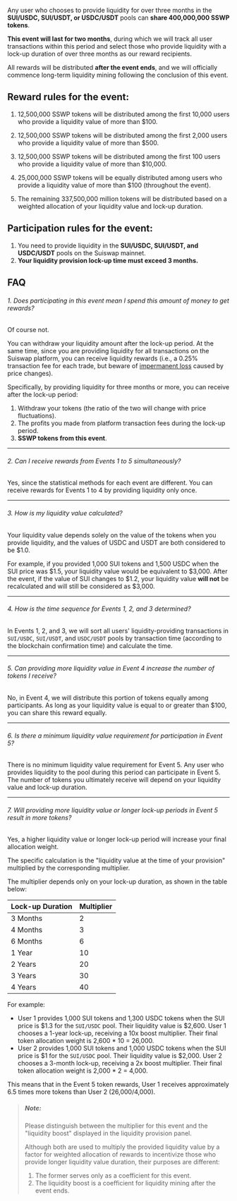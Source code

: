 Any user who chooses to provide liquidity for over three months in the **SUI/USDC, SUI/USDT, or USDC/USDT** pools can **share 400,000,000 SSWP tokens**.

**This event will last for two months**, during which we will track all user transactions within this period and select those who provide liquidity with a lock-up duration of over three months as our reward recipients.

All rewards will be distributed **after the event ends**, and we will officially commence long-term liquidity mining following the conclusion of this event.



## Reward rules for the event:

1. 12,500,000 SSWP tokens will be distributed among the first 10,000 users who provide a liquidity value of more than \$100.

2. 12,500,000 SSWP tokens will be distributed among the first 2,000 users who provide a liquidity value of more than \$500.

3. 12,500,000 SSWP tokens will be distributed among the first 100 users who provide a liquidity value of more than \$10,000.

4. 25,000,000 SSWP tokens will be equally distributed among users who provide a liquidity value of more than \$100 (throughout the event).

5. The remaining 337,500,000 million tokens will be distributed based on a weighted allocation of your liquidity value and lock-up duration.



## Participation rules for the event:

1. You need to provide liquidity in the **SUI/USDC, SUI/USDT, and USDC/USDT** pools on the Suiswap mainnet.
2. **Your liquidity provision lock-up time must exceed 3 months.**



## FAQ

###### 1. Does participating in this event mean I spend this amount of money to get rewards?

Of course not.

You can withdraw your liquidity amount after the lock-up period. At the same time, since you are providing liquidity for all transactions on the Suiswap platform, you can receive liquidity rewards (i.e., a 0.25% transaction fee for each trade, but beware of [impermanent loss](https://academy.binance.com/en/articles/impermanent-loss-explained) caused by price changes).

Specifically, by providing liquidity for three months or more, you can receive after the lock-up period:

1. Withdraw your tokens (the ratio of the two will change with price fluctuations).
2. The profits you made from platform transaction fees during the lock-up period.
3. **SSWP tokens from this event**.

----------------------------------

###### 2. Can I receive rewards from Events 1 to 5 simultaneously?

Yes, since the statistical methods for each event are different. You can receive rewards for Events 1 to 4 by providing liquidity only once.

----------------------------------

###### 3. How is my liquidity value calculated?

Your liquidity value depends solely on the value of the tokens when you provide liquidity, and the values of USDC and USDT are both considered to be \$1.0.

For example, if you provided 1,000 SUI tokens and 1,500 USDC when the SUI price was \$1.5, your liquidity value would be equivalent to \$3,000. After the event, if the value of SUI changes to \$1.2, your liquidity value **will not** be recalculated and will still be considered as \$3,000.

----------------------------------

###### 4. How is the time sequence for Events 1, 2, and 3 determined?

In Events 1, 2, and 3, we will sort all users' liquidity-providing transactions in `SUI/USDC`, `SUI/USDT`, and `USDC/USDT` pools by transaction time (according to the blockchain confirmation time) and calculate the time.

----------------------------------

###### 5. Can providing more liquidity value in Event 4 increase the number of tokens I receive?

No, in Event 4, we will distribute this portion of tokens equally among participants. As long as your liquidity value is equal to or greater than \$100, you can share this reward equally.

----------------------------------

###### 6. Is there a minimum liquidity value requirement for participation in Event 5?

There is no minimum liquidity value requirement for Event 5. Any user who provides liquidity to the pool during this period can participate in Event 5. The number of tokens you ultimately receive will depend on your liquidity value and lock-up duration.

----------------------------------

###### 7. Will providing more liquidity value or longer lock-up periods in Event 5 result in more tokens?

Yes, a higher liquidity value or longer lock-up period will increase your final allocation weight.

The specific calculation is the "liquidity value at the time of your provision" multiplied by the corresponding multiplier.

The multiplier depends only on your lock-up duration, as shown in the table below:

| Lock-up Duration | Multiplier |
| ---------------- | ---------- |
| 3 Months         | 2          |
| 4 Months         | 3          |
| 6 Months         | 6          |
| 1 Year           | 10         |
| 2 Years          | 20         |
| 3 Years          | 30         |
| 4 Years          | 40         |

For example:

- User 1 provides 1,000 SUI tokens and 1,300 USDC tokens when the SUI price is \$1.3 for the `SUI/USDC` pool. Their liquidity value is \$2,600. User 1 chooses a 1-year lock-up, receiving a 10x boost multiplier. Their final token allocation weight is 2,600 * 10 = 26,000.
- User 2 provides 1,000 SUI tokens and 1,000 USDC tokens when the SUI price is \$1 for the `SUI/USDC` pool. Their liquidity value is \$2,000. User 2 chooses a 3-month lock-up, receiving a 2x boost multiplier. Their final token allocation weight is 2,000 * 2 = 4,000.

This means that in the Event 5 token rewards, User 1 receives approximately 6.5 times more tokens than User 2 (26,000/4,000).

> ##### Note: 
>
> Please distinguish between the multiplier for this event and the "liquidity boost" displayed in the liquidity provision panel. 
>
> Although both are used to multiply the provided liquidity value by a factor for weighted allocation of rewards to incentivize those who provide longer liquidity value duration, their purposes are different:
>
> 1. The former serves only as a coefficient for this event.
> 2. The liquidity boost is a coefficient for liquidity mining after the event ends.